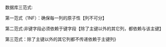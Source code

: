 数据库三范式:

第一范式（1NF）：确保每一列的原子性【列不可分】

第二范式:非键字段必须依赖于键字段【除了主键以外的其它列，都依赖与该主键】

第三范式：除了主键以外的其它列都不传递依赖于主键列}
